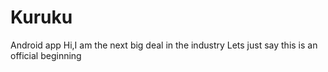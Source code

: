 # Kuruku
Android app
Hi,I am the next big deal in the industry
Lets just say this is an official beginning
